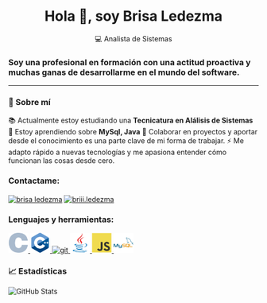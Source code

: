 <h1 align="center"> Hola 👋, soy Brisa Ledezma</h1>

<p align="center">
  💻 Analista de Sistemas
</p>

<h3 align="left">Soy una profesional en formación con una actitud proactiva y muchas ganas de desarrollarme en el mundo del software.</h3>

---

### 🌻 Sobre mí

📚 Actualmente estoy estudiando una **Tecnicatura en Alálisis de Sistemas**
🌱 Estoy aprendiendo sobre **MySql, Java**
💬 Colaborar en proyectos y aportar desde el conocimiento es una parte clave de mi forma de trabajar.
⚡ Me adapto rápido a nuevas tecnologías y me apasiona entender cómo funcionan las cosas desde cero.

<h3 align="left">Contactame:</h3>
<p align="left">
<a href="https://linkedin.com/in/brisa ledezma" target="blank"><img align="center" src="https://raw.githubusercontent.com/rahuldkjain/github-profile-readme-generator/master/src/images/icons/Social/linked-in-alt.svg" alt="brisa ledezma" height="30" width="40" /></a>
<a href="https://instagram.com/briii.ledezma" target="blank"><img align="center" src="https://raw.githubusercontent.com/rahuldkjain/github-profile-readme-generator/master/src/images/icons/Social/instagram.svg" alt="briii.ledezma" height="30" width="40" /></a>
</p>

<h3 align="left">Lenguajes y herramientas:</h3>
<p align="left"> <a href="https://www.cprogramming.com/" target="_blank" rel="noreferrer"> <img src="https://raw.githubusercontent.com/devicons/devicon/master/icons/c/c-original.svg" alt="c" width="40" height="40"/> </a> 
<a href="https://www.w3schools.com/cpp/" target="_blank" rel="noreferrer"> <img src="https://raw.githubusercontent.com/devicons/devicon/master/icons/cplusplus/cplusplus-original.svg" alt="cplusplus" width="40" height="40"/> </a> 
<a href="https://git-scm.com/" target="_blank" rel="noreferrer"> <img src="https://www.vectorlogo.zone/logos/git-scm/git-scm-icon.svg" alt="git" width="40" height="40"/> </a> 
<a href="https://www.java.com" target="_blank" rel="noreferrer"> <img src="https://raw.githubusercontent.com/devicons/devicon/master/icons/java/java-original.svg" alt="java" width="40" height="40"/> </a> 
<a href="https://developer.mozilla.org/es-ES/docs/Web/JavaScript" target="_blank" rel="noreferrer"> <img src="https://raw.githubusercontent.com/devicons/devicon/master/icons/javascript/javascript-original.SVG" alt="javascript" width="40" height="40"/> </a> 
<a href="https://www.mysql.com/" target="_blank" rel="noreferrer"> <img src="https://raw.githubusercontent.com/devicons/devicon/master/icons/mysql/mysql-original-wordmark.svg" alt="mysql" width="40" height="40"/> </a> </p>


### 📈 Estadísticas

![GitHub Stats](https://github-readme-stats.vercel.app/api?username=brisa-ledezma&show_icons=true&theme=radical)
